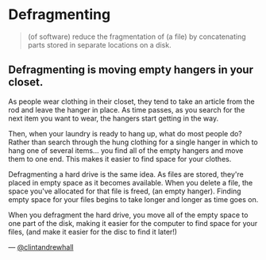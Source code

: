 Defragmenting
=======
> (of software) reduce the fragmentation of (a file) by concatenating parts
> stored in separate locations on a disk.

## Defragmenting is moving empty hangers in your closet.
As people wear clothing in their closet, they tend to take an article from the
rod and leave the hanger in place.  As time passes, as you search for the next
item you want to wear, the hangers start getting in the way.

Then, when your laundry is ready to hang up, what do most people do?  Rather
than search through the hung clothing for a single hanger in which to hang one
of several items... you find all of the empty hangers and move them to one end.
This makes it easier to find space for your clothes.

Defragmenting a hard drive is the same idea.  As files are stored, they're
placed in empty space as it becomes available.  When you delete a file, the
space you've allocated for that file is freed, (an empty hanger).  Finding empty
space for your files begins to take longer and longer as time goes on.

When you defragment the hard drive, you move all of the empty space to one part
of the disk, making it easier for the computer to find space for your files,
(and make it easier for the disc to find it later!)

— [@clintandrewhall][1]

[1]:http://www.github.com/clintandrewhall
